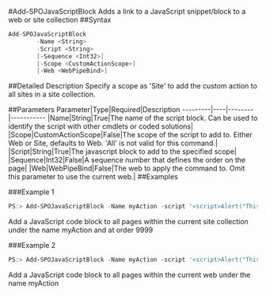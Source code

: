 #Add-SPOJavaScriptBlock
Adds a link to a JavaScript snippet/block to a web or site collection
##Syntax
```powershell
Add-SPOJavaScriptBlock
        -Name <String>
        -Script <String>
        [-Sequence <Int32>]
        [-Scope <CustomActionScope>]
        [-Web <WebPipeBind>]
```


##Detailed Description
Specify a scope as 'Site' to add the custom action to all sites in a site collection.

##Parameters
Parameter|Type|Required|Description
---------|----|--------|-----------
|Name|String|True|The name of the script block. Can be used to identify the script with other cmdlets or coded solutions|
|Scope|CustomActionScope|False|The scope of the script to add to. Either Web or Site, defaults to Web. 'All' is not valid for this command.|
|Script|String|True|The javascript block to add to the specified scope|
|Sequence|Int32|False|A sequence number that defines the order on the page|
|Web|WebPipeBind|False|The web to apply the command to. Omit this parameter to use the current web.|
##Examples

###Example 1
```powershell
PS:> Add-SPOJavaScriptBlock -Name myAction -script '<script>Alert("This is my Script block");</script>' -Sequence 9999 -Scope Site
```
Add a JavaScript code block  to all pages within the current site collection under the name myAction and at order 9999

###Example 2
```powershell
PS:> Add-SPOJavaScriptBlock -Name myAction -script '<script>Alert("This is my Script block");</script>'
```
Add a JavaScript code block  to all pages within the current web under the name myAction
